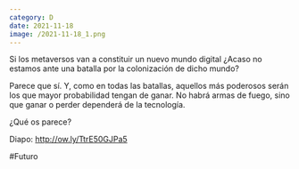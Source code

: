 ```yaml
--- 
category: D 
date: 2021-11-18 
image: /2021-11-18_1.png 
--- 
```


Si los metaversos van a constituir un nuevo mundo digital ¿Acaso no estamos ante una batalla por la colonización de dicho mundo?

Parece que sí. Y, como en todas las batallas, aquellos más poderosos serán los que mayor probabilidad tengan de ganar. No habrá armas de fuego, sino que ganar o perder dependerá de la tecnología. 

¿Qué os parece?

Diapo: http://ow.ly/TtrE50GJPa5

#Futuro